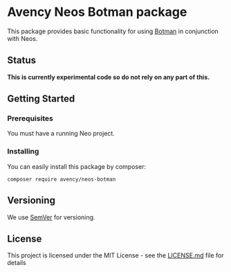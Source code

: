 # Avency Neos Botman package

This package provides basic functionality for using [Botman](https://github.com/botman/botman) in conjunction with Neos.

## Status

**This is currently experimental code so do not rely on any part of this.**

## Getting Started

### Prerequisites

You must have a running Neo project.

### Installing

You can easily install this package by composer:

```
composer require avency/neos-botman
```

## Versioning

We use [SemVer](http://semver.org/) for versioning.

## License

This project is licensed under the MIT License - see the [LICENSE.md](LICENSE.md) file for details
